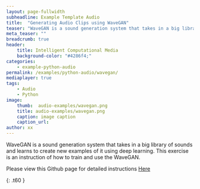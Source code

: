 ```yaml
---
layout: page-fullwidth
subheadline: Example Template Audio
title:  "Generating Audio Clips using WaveGAN"
teaser: "WaveGAN is a sound generation system that takes in a big library of sounds and learns to create new examples of it."
meta_teaser: ""
breadcrumb: true
header:
    title: Intelligent Computational Media
    background-color: "#4286f4;"
categories:
    - example-python-audio
permalink: /examples/python-audio/wavegan/
mediaplayer: true
tags:
    - Audio
    - Python
image:
    thumb:  audio-examples/wavegan.png
    title: audio-examples/wavegan.png
    caption: image caption
    caption_url: 
author: xx
---
```


WaveGAN is a sound generation system that takes in a big library of sounds and learns to create new examples of it using deep learning. This exercise is an instruction of how to train and use the WaveGAN.

Please view this Github page for detailed instructions [Here](https://github.com/SopiMlab/MachineLearningWithAudio/blob/master/Documentation/UsingWavegan.md)

{: .t60 }
<!--
<div id="bottom" class="row t30">
    <div class="small-12 columns">
       {% include next-previous-post-in-category %}
    </div>
</div>
-->